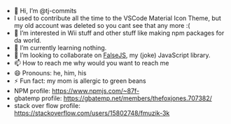 - 👋 Hi, I’m @tj-commits
- I used to contribute all the time to the VSCode Material Icon Theme, but my old account was deleted so you cant see that any more :(
- 👀 I’m interested in Wii stuff and other stuff like making npm packages for da world.
- 🌱 I’m currently learning nothing.
- 💞️ I’m looking to collaborate on [FalseJS](https://github.com/tj-commits/falsejs), my (joke) JavaScript library.
- 📫 How to reach me why would you want to reach me
- 😄 Pronouns: he, him, his
- ⚡ Fun fact: my mom is allergic to green beans
- NPM profile: https://www.npmjs.com/~87f-
- gbatemp profile: https://gbatemp.net/members/thefoxjones.707382/
- stack over flow profile: https://stackoverflow.com/users/15802748/fmuzik-3k

<!---
tj-commits/tj-commits is a ✨ special ✨ repository because its `README.md` (this file) appears on your GitHub profile.
You can click the Preview link to take a look at your changes.
--->
